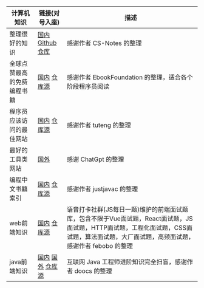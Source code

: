 
| **计算机知识** | 链接(对号入座) | 描述 |
|--------|--------|-------------|
|整理很好的知识 |[国内](/CS-Notes/)  [Github 仓库](https://github.com/CyC2018/CS-Notes)    | 感谢作者 CS-Notes 的整理|
|全球点赞最高的免费编程书籍 |[国内](/vendor/free-programming-books-zh)  [仓库源](https://github.com/EbookFoundation/free-programming-books/blob/main/books/free-programming-books-zh.md)|感谢作者 EbookFoundation 的整理，适合各个阶段程序员阅读 |
|程序员应该访问的最佳网站 |[国内](/vendor/程序员应该访问的最佳网站)  [仓库源](https://github.com/tuteng/Best-websites-a-programmer-should-visit-zh)|感谢作者 tuteng 的整理|
| 最好的工具类网站 |[国外](/vendor/chatgpt) |感谢 ChatGpt 的整理|
| 编程中文书籍索引 | [国内](/vendor/freebook)  [仓库源](https://github.com/justjavac/free-programming-books-zh_CN) |感谢作者 justjavac 的整理|
|web前端知识| [国内](https://vue3js.cn/)  [仓库源](https://github.com/febobo/web-interview)   | 语音打卡社群(JS每日一题)维护的前端面试题库，包含不限于Vue面试题，React面试题，JS面试题，HTTP面试题，工程化面试题，CSS面试题，算法面试题，大厂面试题，高频面试题，感谢作者 febobo 的整理|
|java前端知识|[国内](https://doocs.gitee.io/advanced-java)  [国外](https://doocs.github.io/advanced-java)  [仓库源](https://gitee.com/Doocs/advanced-java) | 互联网 Java 工程师进阶知识完全扫盲，感谢作者 doocs 的整理 |